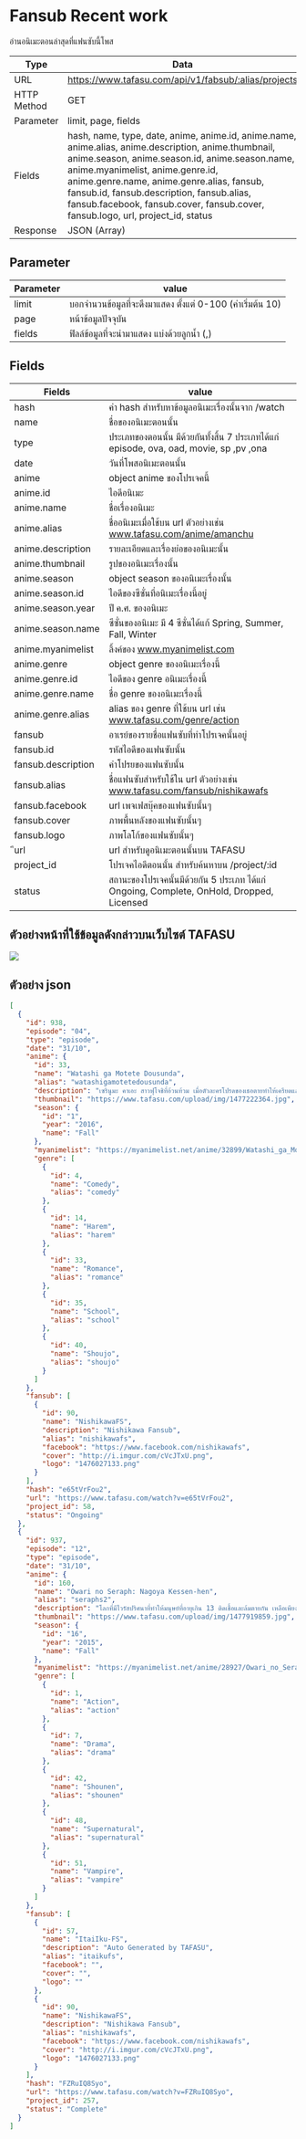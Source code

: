 # Fansub Recent work
อ่านอนิเมะตอนล่าสุดที่แฟนซับนี้โพส

Type | Data
--- | ---
URL | https://www.tafasu.com/api/v1/fabsub/:alias/projects
HTTP Method | GET
Parameter | limit, page, fields
Fields | hash, name, type, date, anime, anime.id, anime.name, anime.alias, anime.description, anime.thumbnail, anime.season, anime.season.id, anime.season.name, anime.myanimelist, anime.genre.id, anime.genre.name, anime.genre.alias, fansub, fansub.id, fansub.description, fansub.alias, fansub.facebook, fansub.cover, fansub.cover, fansub.logo, url, project_id, status
Response | JSON (Array)

## Parameter
Parameter | value
--- | ---
limit | บอกจำนวนข้อมูลที่จะดึงมาแสดง ตั้งแต่ 0-100 (ค่าเริ่มต้น 10)
page | หน้าข้อมูลปัจจุบัน
fields | ฟิลล์ข้อมูลที่จะนำมาแสดง แบ่งด้วยลูกน้ำ (,)


## Fields
Fields| value
--- | ---
hash | ค่า hash สำหรับหาข้อมูลอนิเมะเรื่องนั้นจาก /watch
name | ชื่อของอนิเมะตอนนั้น
type | ประเภทของตอนนั้น มีด้วยกันทั้งสิ้น 7 ประเภทได้แก่ episode, ova, oad, movie, sp ,pv ,ona
date | วันที่โพสอนิเมะตอนนั้น
anime | object anime ของโปรเจคนี้
anime.id | ไอดีอนิเมะ
anime.name | ชื่อเรื่องอนิเมะ
anime.alias | ชื่ออนิเมะเมื่อใช้บน url ตัวอย่างเช่น www.tafasu.com/anime/amanchu
anime.description | รายละเอียดและเรื่องย่อของอนิเมะนั้น
anime.thumbnail | รูปของอนิเมะเรื่องนั้น
anime.season | object season ของอนิเมะเรื่องนั้น
anime.season.id | ไอดีของซีซั่นที่อนิเมะเรื่องนี้อยู่
anime.season.year | ปี ค.ศ. ของอนิเมะ
anime.season.name | ซีซั่นของอนิเมะ มี 4 ซีซั่นได้แก้ Spring, Summer, Fall, Winter
anime.myanimelist | ลิ้งค์ของ www.myanimelist.com
anime.genre | object genre ของอนิเมะเรื่องนี้
anime.genre.id | ไอดีของ genre อนิเมะเรื่องนี้
anime.genre.name | ชื่อ genre ของอนิเมะเรื่องนี้
anime.genre.alias | alias ของ genre ที่ใช้บน url เช่น www.tafasu.com/genre/action
fansub | อาเรย์ของรายชื่อแฟนซับที่ทำโปรเจคนั้นอยู่
fansub.id | รหัสไอดีของแฟนซับนั้น
fansub.description | คำโปรยของแฟนซับนั้น
fansub.alias | ชื่อแฟนซับสำหรับใช้ใน url ตัวอย่างเช่น www.tafasu.com/fansub/nishikawafs
fansub.facebook | url เพจเฟสบุ๊คของแฟนซับนั้นๆ
fansub.cover | ภาพพื้นหลังของแฟนซับนั้นๆ
fansub.logo | ภาพโลโก้ของแฟนซับนั้นๆ
ีurl | url สำหรับดูอนิเมะตอนนั้นบน TAFASU
project_id | โปรเจคไอดีตอนนั้น สำหรับค้นหาบน /project/:id
status | สถานะของโปรเจคนั้นมีด้วยกัน 5 ประเภท ได้แก่ Ongoing, Complete, OnHold, Dropped, Licensed

## ตัวอย่างหน้าที่ใช้ข้อมูลดังกล่าวบนเว็บไซต์ TAFASU
![](/images/preview_fansub_recent.png)

## ตัวอย่าง json
```json
[
  {
    "id": 938,
    "episode": "04",
    "type": "episode",
    "date": "31/10",
    "anime": {
      "id": 33,
      "name": "Watashi ga Motete Dousunda",
      "alias": "watashigamotetedousunda",
      "description": "เซรินูมะ คาเอะ สาวฟุโจชิที่อ้วนท้วม เมื่อตัวละครโปรดของเธอตายทำให้เครียดและเศร้าอย่างมาก จนน้ำหนักลดลงอย่างรวดเร็ว หลังกลับมาชั้นเรียน เธอกลายเป็นสาวที่มีเสน่ห์ จนมีหนุ่มหลายคนตามจีบ แต่ความเป็นสาว Y ของเธอยังคงเหมือนเดิม",
      "thumbnail": "https://www.tafasu.com/upload/img/1477222364.jpg",
      "season": {
        "id": "1",
        "year": "2016",
        "name": "Fall"
      },
      "myanimelist": "https://myanimelist.net/anime/32899/Watashi_ga_Motete_Dousunda",
      "genre": [
        {
          "id": 4,
          "name": "Comedy",
          "alias": "comedy"
        },
        {
          "id": 14,
          "name": "Harem",
          "alias": "harem"
        },
        {
          "id": 33,
          "name": "Romance",
          "alias": "romance"
        },
        {
          "id": 35,
          "name": "School",
          "alias": "school"
        },
        {
          "id": 40,
          "name": "Shoujo",
          "alias": "shoujo"
        }
      ]
    },
    "fansub": [
      {
        "id": 90,
        "name": "NishikawaFS",
        "description": "Nishikawa Fansub",
        "alias": "nishikawafs",
        "facebook": "https://www.facebook.com/nishikawafs",
        "cover": "http://i.imgur.com/cVcJTxU.png",
        "logo": "1476027133.png"
      }
    ],
    "hash": "e65tVrFou2",
    "url": "https://www.tafasu.com/watch?v=e65tVrFou2",
    "project_id": 58,
    "status": "Ongoing"
  },
  {
    "id": 937,
    "episode": "12",
    "type": "episode",
    "date": "31/10",
    "anime": {
      "id": 160,
      "name": "Owari no Seraph: Nagoya Kessen-hen",
      "alias": "seraphs2",
      "description": "โลกที่มีไวรัสปริศนาที่ทำให้มนุษย์ที่อายุเกิน 13 ติดเชื้อและล้มตายกัน เหลือเพียงเด็กและพวกแวมไพร์ได้เข้ามายึดครองโลก ทำให้มนุษยชาติต้องกลายเป็นทาสบริวารและแหล่งอาหารของพวกมัน เรื่องราวของ เฮียคุยะ ยูอิจิโร่ เด็กหนุ่มที่ถูกส่งมาที่สถานเด็กกำพร้าเพื่อเป็นแหล่งอาหารให้พวกแวมไพร์ เขาฝันที่จะกวาดล้างพวกแวมไพร์ทั้งหมดบนโลกนี้ และได้ลุกขึ้นสู้ต่อต้านพวกแวมไพร์",
      "thumbnail": "https://www.tafasu.com/upload/img/1477919859.jpg",
      "season": {
        "id": "16",
        "year": "2015",
        "name": "Fall"
      },
      "myanimelist": "https://myanimelist.net/anime/28927/Owari_no_Seraph__Nagoya_Kessen-hen",
      "genre": [
        {
          "id": 1,
          "name": "Action",
          "alias": "action"
        },
        {
          "id": 7,
          "name": "Drama",
          "alias": "drama"
        },
        {
          "id": 42,
          "name": "Shounen",
          "alias": "shounen"
        },
        {
          "id": 48,
          "name": "Supernatural",
          "alias": "supernatural"
        },
        {
          "id": 51,
          "name": "Vampire",
          "alias": "vampire"
        }
      ]
    },
    "fansub": [
      {
        "id": 57,
        "name": "ItaiIku-FS",
        "description": "Auto Generated by TAFASU",
        "alias": "itaikufs",
        "facebook": "",
        "cover": "",
        "logo": ""
      },
      {
        "id": 90,
        "name": "NishikawaFS",
        "description": "Nishikawa Fansub",
        "alias": "nishikawafs",
        "facebook": "https://www.facebook.com/nishikawafs",
        "cover": "http://i.imgur.com/cVcJTxU.png",
        "logo": "1476027133.png"
      }
    ],
    "hash": "FZRuIQ8Syo",
    "url": "https://www.tafasu.com/watch?v=FZRuIQ8Syo",
    "project_id": 257,
    "status": "Complete"
  }
]
```
